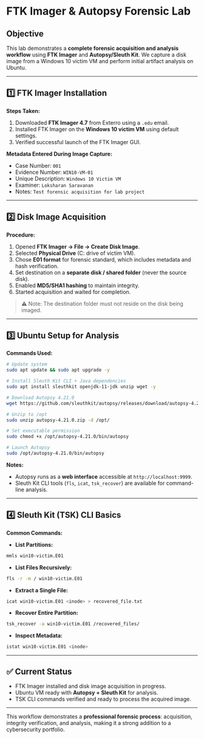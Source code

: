 # FTK Imager & Autopsy Forensic Lab

## Objective
This lab demonstrates a **complete forensic acquisition and analysis workflow** using **FTK Imager** and **Autopsy/Sleuth Kit**. We capture a disk image from a Windows 10 victim VM and perform initial artifact analysis on Ubuntu.

---

## 1️⃣ FTK Imager Installation

**Steps Taken:**
1. Downloaded **FTK Imager 4.7** from Exterro using a `.edu` email.
2. Installed FTK Imager on the **Windows 10 victim VM** using default settings.
3. Verified successful launch of the FTK Imager GUI.

**Metadata Entered During Image Capture:**
- Case Number: `001`
- Evidence Number: `WIN10-VM-01`
- Unique Description: `Windows 10 Victim VM`
- Examiner: `Loksharan Saravanan`
- Notes: `Test forensic acquisition for lab project`

---

## 2️⃣ Disk Image Acquisition

**Procedure:**
1. Opened **FTK Imager → File → Create Disk Image**.
2. Selected **Physical Drive** (C: drive of victim VM).
3. Chose **E01 format** for forensic standard, which includes metadata and hash verification.
4. Set destination on a **separate disk / shared folder** (never the source disk).
5. Enabled **MD5/SHA1 hashing** to maintain integrity.
6. Started acquisition and waited for completion.

> ⚠️ Note: The destination folder must not reside on the disk being imaged.

---

## 3️⃣ Ubuntu Setup for Analysis

**Commands Used:**
```bash
# Update system
sudo apt update && sudo apt upgrade -y

# Install Sleuth Kit CLI + Java dependencies
sudo apt install sleuthkit openjdk-11-jdk unzip wget -y

# Download Autopsy 4.21.0
wget https://github.com/sleuthkit/autopsy/releases/download/autopsy-4.21.0/autopsy-4.21.0.zip

# Unzip to /opt
sudo unzip autopsy-4.21.0.zip -d /opt/

# Set executable permission
sudo chmod +x /opt/autopsy-4.21.0/bin/autopsy

# Launch Autopsy
sudo /opt/autopsy-4.21.0/bin/autopsy
```

**Notes:**
- Autopsy runs as a **web interface** accessible at `http://localhost:9999`.
- Sleuth Kit CLI tools (`fls`, `icat`, `tsk_recover`) are available for command-line analysis.

---

## 4️⃣ Sleuth Kit (TSK) CLI Basics

**Common Commands:**

- **List Partitions:**
```bash
mmls win10-victim.E01
```

- **List Files Recursively:**
```bash
fls -r -m / win10-victim.E01
```

- **Extract a Single File:**
```bash
icat win10-victim.E01 <inode> > recovered_file.txt
```

- **Recover Entire Partition:**
```bash
tsk_recover -a win10-victim.E01 /recovered_files/
```

- **Inspect Metadata:**
```bash
istat win10-victim.E01 <inode>
```

---

## ✅ Current Status
- FTK Imager installed and disk image acquisition in progress.
- Ubuntu VM ready with **Autopsy + Sleuth Kit** for analysis.
- TSK CLI commands verified and ready to process the acquired image.

---

This workflow demonstrates a **professional forensic process**: acquisition, integrity verification, and analysis, making it a strong addition to a cybersecurity portfolio.

